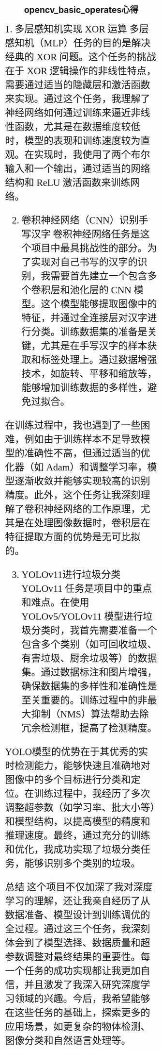 # <center> opencv_basic_operates心得
<font face ="楷体" size=6>1. 多层感知机实现 XOR 运算
多层感知机（MLP）任务的目的是解决经典的 XOR 问题。这个任务的挑战在于 XOR 逻辑操作的非线性特点，需要通过适当的隐藏层和激活函数来实现。通过这个任务，我理解了神经网络如何通过训练来逼近非线性函数，尤其是在数据维度较低时，模型的表现和训练速度较为直观。在实现时，我使用了两个布尔输入和一个输出，通过适当的网络结构和 ReLU 激活函数来训练网络。

2. 卷积神经网络（CNN）识别手写汉字
卷积神经网络任务是这个项目中最具挑战性的部分。为了实现对自己书写的汉字的识别，我需要首先建立一个包含多个卷积层和池化层的 CNN 模型。这个模型能够提取图像中的特征，并通过全连接层对汉字进行分类。训练数据集的准备是关键，尤其是在手写汉字的样本获取和标签处理上。通过数据增强技术，如旋转、平移和缩放等，能够增加训练数据的多样性，避免过拟合。

在训练过程中，我也遇到了一些困难，例如由于训练样本不足导致模型的准确性不高，但通过适当的优化器（如 Adam）和调整学习率，模型逐渐收敛并能够实现较高的识别精度。此外，这个任务让我深刻理解了卷积神经网络的工作原理，尤其是在处理图像数据时，卷积层在特征提取方面的优势是无可比拟的。

3. YOLOv11进行垃圾分类
YOLOv11 任务是项目中的重点和难点。在使用 YOLOv5/YOLOv11 模型进行垃圾分类时，我首先需要准备一个包含多个类别（如可回收垃圾、有害垃圾、厨余垃圾等）的数据集。通过数据标注和图片增强，确保数据集的多样性和准确性是至关重要的。训练过程中的非最大抑制（NMS）算法帮助去除冗余检测框，提高了检测精度。

YOLO模型的优势在于其优秀的实时检测能力，能够快速且准确地对图像中的多个目标进行分类和定位。在训练过程中，我经历了多次调整超参数（如学习率、批大小等）和模型结构，以提高模型的精度和推理速度。最终，通过充分的训练和优化，我成功实现了垃圾分类任务，能够识别多个类别的垃圾。

总结
这个项目不仅加深了我对深度学习的理解，还让我亲自经历了从数据准备、模型设计到训练调优的全过程。通过这三个任务，我深刻体会到了模型选择、数据质量和超参数调整对最终结果的重要性。每一个任务的成功实现都让我更加自信，并且激发了我深入研究深度学习领域的兴趣。今后，我希望能够在这些任务的基础上，探索更多的应用场景，如更复杂的物体检测、图像分类和自然语言处理等。






